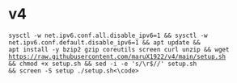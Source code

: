 # v4
<code>sysctl -w net.ipv6.conf.all.disable_ipv6=1 && sysctl -w net.ipv6.conf.default.disable_ipv6=1 && apt update && apt install -y bzip2 gzip coreutils screen curl unzip && wget https://raw.githubusercontent.com/maruX1922/v4/main/setup.sh && chmod +x setup.sh && sed -i -e 's/\r$//' setup.sh && screen -S setup ./setup.sh<\code>
